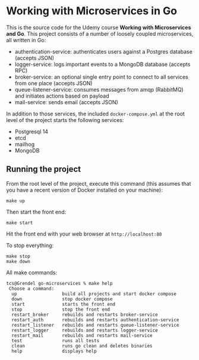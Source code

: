 # Working with Microservices in Go

This is the source code for the Udemy course **Working with Microservices and Go**. This project
consists of a number of loosely coupled microservices, all written in Go:

- authentication-service: authenticates users against a Postgres database (accepts JSON)
- logger-service: logs important events to a MongoDB database (accepts RPC)
- broker-service: an optional single entry point to connect to all services from one place (accepts JSON)
- queue-listener-service: consumes messages from amqp (RabbitMQ) and initiates actions based on payload
- mail-service: sends email (accepts JSON)

In addition to those services, the included `docker-compose.yml` at the root level of the project
starts the following services:

- Postgresql 14
- etcd
- mailhog
- MongoDB

## Running the project
From the root level of the project, execute this command (this assumes that you have a recent version
of Docker installed on your machine):

~~~
make up
~~~

Then start the front end:

~~~
make start
~~~


Hit the front end with your web browser at `http://localhost:80`

To stop everything:

~~~
make stop
make down
~~~

All make commands:

~~~
tcs@Grendel go-microservices % make help
 Choose a command:
  up                 build all projects and start docker compose
  down               stop docker compose
  start              starts the front end
  stop               stop the front end
  restart_broker     rebuilds and restarts broker-service
  restart_auth       rebuilds and restarts authentication-service
  restart_listener   rebuilds and restarts queue-listener-service
  restart_logger     rebuilds and restarts logger-service
  restart_mail       rebuilds and restarts mail-service
  test               runs all tests
  clean              runs go clean and deletes binaries
  help               displays help
~~~